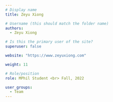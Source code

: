 ```yaml
---
# Display name
title: Zeyu Xiong

# Username (this should match the folder name)
authors:
  - Zeyu Xiong

# Is this the primary user of the site?
superuser: false

website: "https://www.zeyuxiong.com"

weight: 11

# Role/position
role: MPhil Student <br> Fall, 2022

user_groups:
  - Team
---
```

